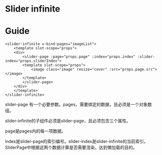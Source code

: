Slider infinite
================

# Guide

```
<slider-infinite v-bind:pages="imageList">
    <template slot-scope="props">
    <div>
        <slider-page :page="props.page" :index="props.index" :slider-index="props.sliderIndex">
        <template slot-scope="props">
            <image class="image" resize="cover" :src="props.page.src"></image>
        </template>
        </slider-page>
    </div>
    </template>
</slider-infinite>
```

slider-page 有一个必要参数。pages，需要绑定的数据，且必须是一个对象数组。


slider-infinite的子组件必须是slider-page，且必须包含三个属性。

page是pages内的每一项数据。

index是slider-page的索引编号。slider-index是slider-infinite的当前索引。SliderPage中根据这两个数据计算是否需要渲染，达到懒加载的目的。